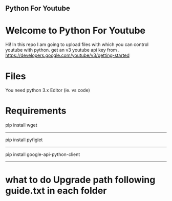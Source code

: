 ## Python For Youtube

# Welcome to Python For Youtube

Hi! In this repo I am going to upload files with which you can  control youtube with python.
get an v3 youtube api key from . https://developers.google.com/youtube/v3/getting-started 

# Files

You need python 3.x
Editor (ie. vs code)

#   Requirements

pip install wget

---
pip install pyfiglet

---

pip install google-api-python-client

---

# what to do Upgrade path following guide.txt in each folder